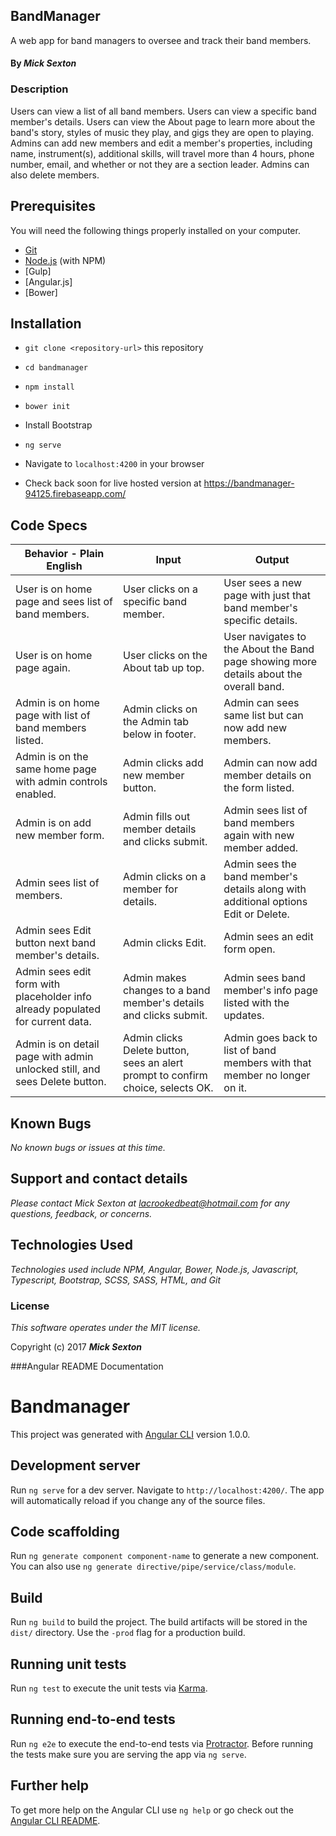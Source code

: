 ## BandManager

A web app for band managers to oversee and track their band members.

#### By _**Mick Sexton**_

### Description

Users can view a list of all band members. Users can view a specific band member's details. Users can view the About page to learn more about the band's story, styles of music they play, and gigs they are open to playing. Admins can add new members and edit a member's properties, including name, instrument(s), additional skills, will travel more than 4 hours, phone number, email, and whether or not they are a section leader. Admins can also delete members.

## Prerequisites

You will need the following things properly installed on your computer.

* [Git](https://git-scm.com/)
* [Node.js](https://nodejs.org/) (with NPM)
* [Gulp]
* [Angular.js]
* [Bower]

## Installation

* `git clone <repository-url>` this repository
* `cd bandmanager`
* `npm install`
* `bower init`
* Install Bootstrap
* `ng serve`
* Navigate to `localhost:4200` in your browser

* Check back soon for live hosted version at https://bandmanager-94125.firebaseapp.com/

## Code Specs

|Behavior - Plain English|Input|Output|
|---|---|---|
|User is on home page and sees list of band members.|User clicks on a specific band member.|User sees a new page with just that band member's specific details.|
|User is on home page again.|User clicks on the About tab up top.|User navigates to the About the Band page showing more details about the overall band.|
|Admin is on home page with list of band members listed.|Admin clicks on the Admin tab below in footer.|Admin can sees same list but can now add new members.|
|Admin is on the same home page with admin controls enabled.|Admin clicks add new member button.|Admin can now add member details on the form listed.|
|Admin is on add new member form.|Admin fills out member details and clicks submit.|Admin sees list of band members again with new member added.|
|Admin sees list of members.|Admin clicks on a member for details.|Admin sees the band member's details along with additional options Edit or Delete.|
|Admin sees Edit button next band member's details.|Admin clicks Edit.|Admin sees an edit form open.|
|Admin sees edit form with placeholder info already populated for current data.|Admin makes changes to a band member's details and clicks submit.|Admin sees band member's info page listed with the updates.|
|Admin is on detail page with admin unlocked still, and sees Delete button.|Admin clicks Delete button, sees an alert prompt to confirm choice, selects OK.|Admin goes back to list of band members with that member no longer on it.|

## Known Bugs

_No known bugs or issues at this time._

## Support and contact details

_Please contact Mick Sexton at lacrookedbeat@hotmail.com for any questions, feedback, or concerns._

## Technologies Used

_Technologies used include NPM, Angular, Bower, Node.js, Javascript, Typescript, Bootstrap, SCSS, SASS, HTML, and Git_

### License

*This software operates under the MIT license.*

Copyright (c) 2017 **_Mick Sexton_**

###Angular README Documentation

# Bandmanager

This project was generated with [Angular CLI](https://github.com/angular/angular-cli) version 1.0.0.

## Development server

Run `ng serve` for a dev server. Navigate to `http://localhost:4200/`. The app will automatically reload if you change any of the source files.

## Code scaffolding

Run `ng generate component component-name` to generate a new component. You can also use `ng generate directive/pipe/service/class/module`.

## Build

Run `ng build` to build the project. The build artifacts will be stored in the `dist/` directory. Use the `-prod` flag for a production build.

## Running unit tests

Run `ng test` to execute the unit tests via [Karma](https://karma-runner.github.io).

## Running end-to-end tests

Run `ng e2e` to execute the end-to-end tests via [Protractor](http://www.protractortest.org/).
Before running the tests make sure you are serving the app via `ng serve`.

## Further help

To get more help on the Angular CLI use `ng help` or go check out the [Angular CLI README](https://github.com/angular/angular-cli/blob/master/README.md).
